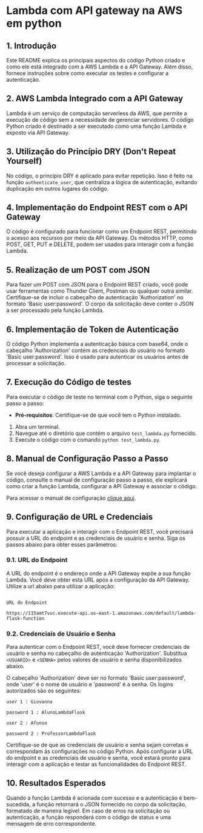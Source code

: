 # Lambda com API gateway na AWS em python

## 1. Introdução

Este README explica os principais aspectos do código Python criado e como ele está integrado com a AWS Lambda e a API Gateway. Além disso, fornece instruções sobre como executar os testes e configurar a autenticação.

## 2. AWS Lambda Integrado com a API Gateway

Lambda é um serviço de computação serverless da AWS, que permite a execução de código sem a necessidade de gerenciar servidores. O código Python criado é destinado a ser executado como uma função Lambda e exposto via API Gateway.

## 3. Utilização do Princípio DRY (Don't Repeat Yourself)

No código, o princípio DRY é aplicado para evitar repetição. Isso é feito na função `authenticate_user`, que centraliza a lógica de autenticação, evitando duplicação em outros lugares do código.

## 4. Implementação do Endpoint REST com o API Gateway

O código é configurado para funcionar como um Endpoint REST, permitindo o acesso aos recursos por meio da API Gateway. Os métodos HTTP, como POST, GET, PUT e DELETE, podem ser usados para interagir com a função Lambda.

## 5. Realização de um POST com JSON

Para fazer um POST com JSON para o Endpoint REST criado, você pode usar ferramentas como Thunder Client, Postman ou qualquer outra similar. Certifique-se de incluir o cabeçalho de autenticação 'Authorization' no formato 'Basic user:password'. O corpo da solicitação deve conter o JSON a ser processado pela função Lambda.

## 6. Implementação de Token de Autenticação

O código Python implementa a autenticação básica com base64, onde o cabeçalho 'Authorization' contém as credenciais do usuário no formato 'Basic user:password'. Isso é usado para autenticar os usuários antes de processar a solicitação.

## 7. Execução do Código de testes

Para executar o código de teste no terminal com o Python, siga o seguinte passo a passo:

- **Pré-requisitos**: Certifique-se de que você tem o Python instalado.

1. Abra um terminal.
2. Navegue até o diretório que contém o arquivo `test_lambda.py` fornecido.
3. Execute o código com o comando `python test_lambda.py`.

## 8. Manual de Configuração Passo a Passo

Se você deseja configurar a AWS Lambda e a API Gateway para implantar o código, consulte o manual de configuração passo a passo, ele explicará como criar a função Lambda, configurar a API Gateway e associar o código.

Para acessar o manual de configuração <a href='./Manual_Configuracao.pdf'>clique aqui</a>.

## 9. Configuração de URL e Credenciais

Para executar a aplicação e interagir com o Endpoint REST, você precisará possuir a URL do endpoint e as credenciais de usuário e senha. Siga os passos abaixo para obter esses parâmetros:

### 9.1. URL do Endpoint

A URL do endpoint é o endereço onde a API Gateway expõe a sua função Lambda. Você deve obter esta URL após a configuração da API Gateway. Utilize a url abaixo para utilizar a aplicação:

``` 

URL do Endpoint

https://115amt7vuc.execute-api.us-east-1.amazonaws.com/default/lambda-flask-function

```

### 9.2. Credenciais de Usuário e Senha

Para autenticar com o Endpoint REST, você deve fornecer credenciais de usuário e senha no cabeçalho de autenticação 'Authorization'. Substitua `<USUARIO>` e `<SENHA>` pelos valores de usuário e senha disponibilizados abaixo.

O cabeçalho 'Authorization' deve ser no formato 'Basic user:password', onde 'user' é o nome de usuário e 'password' é a senha. Os logins autorizados são os seguintes:

``` 
user 1 : Giovanna

password 1 : AlunoLambdaFlask
```

``` 
user 2 : Afonso

password 2 : ProfessorLambdaFlask
```


Certifique-se de que as credenciais de usuário e senha sejam corretas e correspondam às configurações no código Python. Após configurar a URL do endpoint e as credenciais de usuário e senha, você estará pronto para interagir com a aplicação e testar as funcionalidades do Endpoint REST.


## 10. Resultados Esperados

Quando a função Lambda é acionada com sucesso e a autenticação é bem-sucedida, a função retornará o JSON fornecido no corpo da solicitação, formatado de maneira legível. Em caso de erros na solicitação ou autenticação, a função responderá com o código de status e uma mensagem de erro correspondente.

